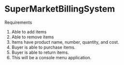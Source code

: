 # SuperMarketBillingSystem

Requirements
1. Able to add items
2.  Able to remove items
3.  Items have product name, number, quantity, and cost.
4. Buyer is able to purchase items.
5.  Buyer is able to return items.
6. This will be a console menu application.
